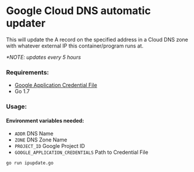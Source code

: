 # Google Cloud DNS automatic updater
This will update the A record on the specified address in a Cloud DNS zone with
whatever external IP this container/program runs at.

_*NOTE: updates every 5 hours_

### Requirements:
* [Google Application Credential File](https://developers.google.com/identity/protocols/application-default-credentials)
* Go 1.7

### Usage:
#### Environment variables needed:
* `ADDR` DNS Name
* `ZONE` DNS Zone Name
* `PROJECT_ID` Google Project ID
* `GOOGLE_APPLICATION_CREDENTIALS` Path to Credential File

`go run ipupdate.go`
